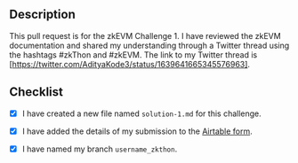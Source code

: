 ## Description

This pull request is for the zkEVM Challenge 1. I have reviewed the zkEVM documentation and shared my understanding through a Twitter thread using the hashtags #zkThon and #zkEVM. The link to my Twitter thread is [https://twitter.com/AdityaKode3/status/1639641665345576963].

## Checklist

- [x] I have created a new file named `solution-1.md` for this challenge.
- [x] I have added the details of my submission to the [Airtable form](https://airtable.com/shr21z0FfPImZfYBQ).
- [x] I have named my branch `username_zkthon`.



